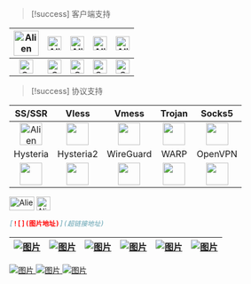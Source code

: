 > [!success] 客户端支持

| <div  align="center"><img src="https://cdn.jsdelivr.net/gh/baib-web/img/Android-Emblem.png" alt="Alien Monster" width="45" height="auto" /></div> | <div align="center"><img src="https://cdn.jsdelivr.net/gh/baib-web/img/ne6ukkej06t71.png" alt="Alien Monster" width="25" height="25" /></div>       | <div align="center"><img src="https://cdn.jsdelivr.net/gh/baib-web/img/Apple%20Store.png" alt="Alien Monster" width="25" height="25" /></div>       | <div align="center"><img src="https://cdn.jsdelivr.net/gh/baib-web/img/Finder_Icon_macOS_Big_Sur.png" alt="Alien Monster" width="25" height="25" /></div> | <div align="center"><img src="https://cdn.jsdelivr.net/gh/baib-web/img/OS-Linux-icon.png" alt="Alien Monster" width="25" height="25" /></div>       |
| ------------------------------------------------------------------------------------------------------------------------------------------------- | --------------------------------------------------------------------------------------------------------------------------------------------------- | --------------------------------------------------------------------------------------------------------------------------------------------------- | --------------------------------------------------------------------------------------------------------------------------------------------------------- | --------------------------------------------------------------------------------------------------------------------------------------------------- |
| <div align="center"><img src="https://cdn.jsdelivr.net/gh/baib-web/img/202408280001544.png" alt="Cross Mark" width="25" height="25" /></div>      | <div align="center"><img src="https://cdn.jsdelivr.net/gh/baib-web/img/202408272354484.png" alt="Check Mark Button" width="25" height="25" /></div> | <div align="center"><img src="https://cdn.jsdelivr.net/gh/baib-web/img/202408272354484.png" alt="Check Mark Button" width="25" height="25" /></div> | <div align="center"><img src="https://cdn.jsdelivr.net/gh/baib-web/img/202408280001544.png" alt="Cross Mark" width="25" height="25" /></div>              | <div align="center"><img src="https://cdn.jsdelivr.net/gh/baib-web/img/202408272354484.png" alt="Check Mark Button" width="25" height="25" /></div> |
> [!success] 协议支持

|                                                                 SS/SSR                                                                 |                                                             Vless                                                             |                                                               Vmess                                                               |                                                                         Trojan                                                                         |                                                                          Socks5                                                                          |
| :------------------------------------------------------------------------------------------------------------------------------------: | :---------------------------------------------------------------------------------------------------------------------------: | :-------------------------------------------------------------------------------------------------------------------------------: | :----------------------------------------------------------------------------------------------------------------------------------------------------: | :------------------------------------------------------------------------------------------------------------------------------------------------------: |
| <div align="center"><img src="https://cdn.jsdelivr.net/gh/baib-web/img/icon.png" alt="Alien Monster" width="40" height="auto" /></div> |      <div align="center"><img src="https://cdn.jsdelivr.net/gh/baib-web/img/v2ray.png" width="40" height="auto" /></div>      |        <div align="center"><img src="https://cdn.jsdelivr.net/gh/baib-web/img/v2ray.png" width="40" height="auto" /></div>        |                 <div align="center"><img src="https://cdn.jsdelivr.net/gh/baib-web/img/trojan1.png" width="40" height="auto" /></div>                  | <div align="center"><img src="https://cdn.jsdelivr.net/gh/baib-web/img/main-qimg-53f9520c7e46e34bca6f92531f3ca788.png" width="40" height="auto" /></div> |
|                                                                Hysteria                                                                |                                                           Hysteria2                                                           |                                                             WireGuard                                                             |                                                                          WARP                                                                          |                                                                         OpenVPN                                                                          |
|     <div align="center"><img src="https://cdn.jsdelivr.net/gh/baib-web/img/202408261901034.png" width="40" height="auto" /></div>      | <div align="center"><img src="https://cdn.jsdelivr.net/gh/baib-web/img/202408261904919.png" width="40" height="auto" /></div> | <div align="center"><img src="https://cdn.jsdelivr.net/gh/baib-web/img/wireguard.1024x1024.png" width="40" height="auto" /></div> | <div align="center"><img src="https://cdn.jsdelivr.net/gh/baib-web/img/7b947c6899340005d1a6747fd4e9b67b6848c1b9.png" width="40" height="auto" /></div> |            <div align="center"><img src="https://cdn.jsdelivr.net/gh/baib-web/img/%E4%B8%8B%E8%BD%BD1.png" width="40" height="auto" /></div>             |


<div class="flex flex-wrap">
	<img src="https://cdn.jsdelivr.net/gh/baib-web/img/Android-Emblem.png" alt="Alien Monster" width="45" height="25" />
	<img src="https://cdn.jsdelivr.net/gh/baib-web/img/ne6ukkej06t71.png" alt="Alien Monster" width="25" height="25" />
</div>

```markdown
[![](图片地址)](超链接地址)
```

| <a href="www.baidu.com" target="_blank"> <img src="https://3acf33aa.telegraph-image-bnz.pages.dev/file/f959f77abb5efafdb3b3b.png" alt="图片" class=" w-100 h-auto transition-transform duration-300 hover:scale-110"/> </a> | <a href="www.baidu.com" target="_blank"> <img src="https://cdn.jsdelivr.net/gh/baib-web/img/%E6%A0%87%E9%A2%98-1.png" alt="图片" class=" w-100 h-auto transition-transform duration-300 hover:scale-110"/> </a> | <a href="www.baidu.com" target="_blank"> <img src="https://cdn.jsdelivr.net/gh/baib-web/img/get-it-on-github.png" alt="图片" class=" w-100 h-auto transition-transform duration-300 hover:scale-110"/> </a> | <a href="www.baidu.com" target="_blank"> <img src="https://cdn.jsdelivr.net/gh/baib-web/img/%E2%80%94Pngtree%E2%80%94downoad%20button%20green%20vector%20image_9037100.png" alt="图片" class=" w-100 h-auto transition-transform duration-300 hover:scale-110"/> </a> | <a href="www.baidu.com" target="_blank"> <img src="https://cdn.jsdelivr.net/gh/baib-web/img/GetitfromtheMicrosoft%20Store%20.png" alt="图片" class=" w-100 h-auto transition-transform duration-300 hover:scale-110"/> </a> | <a href="www.baidu.com" target="_blank"> <img src="https://cdn.jsdelivr.net/gh/baib-web/img/68747470733a2f2f6664726f69642e6769746c61622e696f2f617274776f726b2f62616467652f6765742d69742d6f6e2e706e67.png" alt="图片" class=" w-100 h-auto transition-transform duration-300 hover:scale-110"/> </a> |
| ------------------------------------------------------------------------------------------------------------------------------------------------------------------------------------------------------------------------- | ------------------------------------------------------------------------------------------------------------------------------------------------------------------------------------------------------------- | --------------------------------------------------------------------------------------------------------------------------------------------------------------------------------------------------------- | ------------------------------------------------------------------------------------------------------------------------------------------------------------------------------------------------------------------------------------------------------------------- | ------------------------------------------------------------------------------------------------------------------------------------------------------------------------------------------------------------------------- | ------------------------------------------------------------------------------------------------------------------------------------------------------------------------------------------------------------------------------------------------------------------------------------------------- |



<div class="flex flex-wrap justify-around">
        <a href="www.baidu.com" target="_blank"> <img src="https://3acf33aa.telegraph-image-bnz.pages.dev/file/f959f77abb5efafdb3b3b.png" alt="图片" class=" w-100 h-auto "/> </a>
        <a href="www.baidu.com" target="_blank"> <img src="https://3acf33aa.telegraph-image-bnz.pages.dev/file/f959f77abb5efafdb3b3b.png" alt="图片" class=" w-100 h-auto "/> </a>
        <a href="www.baidu.com" target="_blank"> <img src="https://3acf33aa.telegraph-image-bnz.pages.dev/file/f959f77abb5efafdb3b3b.png" alt="图片" class=" w-100 h-auto "/> </a>
        <!-- 添加更多图片 -->
</div>


